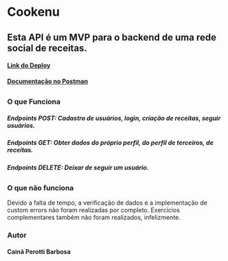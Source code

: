 # Cookenu

## Esta API é um MVP para o backend de uma rede social de receitas.

#### [Link do Deploy](https://cookenu-backend.onrender.com)

#### [Documentação no Postman](https://documenter.getpostman.com/view/22377076/2s93CHuv6b)

##

### O que Funciona 

##### Endpoints POST: Cadastro de usuários, login, criação de receitas, seguir usuários.
##### Endpoints GET: Obter dados do próprio perfil, do perfil de terceiros, de receitas.
##### Endpoints DELETE: Deixar de seguir um usuário.
##

### O que não funciona

Devido a falta de tempo, a verificação de dados e a implementação de custom errors não foram realizadas por completo. Exercícios complementares também não foram realizados, infelizmente.

### Autor 
#### Cainã Perotti Barbosa
